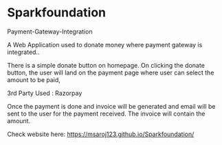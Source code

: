 # Sparkfoundation
Payment-Gateway-Integration

A Web Application used to donate money where payment gateway is integrated..

There is a simple donate button on homepage. On clicking the donate button, the user will land on the payment page where user can select the amount to be paid,

3rd Party Used : Razorpay

Once the payment is done and invoice will be generated and email will be sent to the user for the payment received. The invoice will contain the amount.

Check website here: https://msaroj123.github.io/Sparkfoundation/
